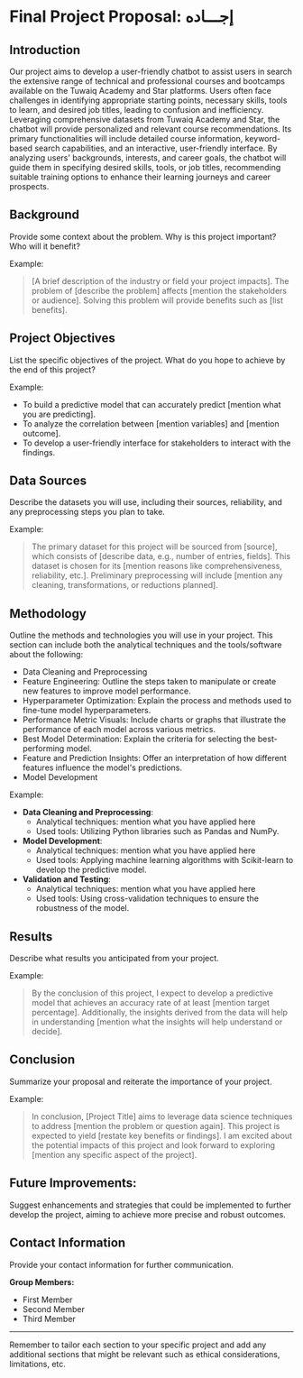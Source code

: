 # Final Project Proposal: إجـــاده

## Introduction
Our project aims to develop a user-friendly chatbot to assist users in search the extensive range of technical and professional courses and bootcamps available on the Tuwaiq Academy and Star platforms. Users often face challenges in identifying appropriate starting points, necessary skills, tools to learn, and desired job titles, leading to confusion and inefficiency. Leveraging comprehensive datasets from Tuwaiq Academy and Star, the chatbot will provide personalized and relevant course recommendations. Its primary functionalities will include detailed course information, keyword-based search capabilities, and an interactive, user-friendly interface. By analyzing users' backgrounds, interests, and career goals, the chatbot will guide them in specifying desired skills, tools, or job titles, recommending suitable training options to enhance their learning journeys and career prospects. 

## Background
Provide some context about the problem. Why is this project important? Who will it benefit?

Example:
> [A brief description of the industry or field your project impacts]. The problem of [describe the problem] affects [mention the stakeholders or audience]. Solving this problem will provide benefits such as [list benefits].

## Project Objectives
List the specific objectives of the project. What do you hope to achieve by the end of this project?

Example:
- To build a predictive model that can accurately predict [mention what you are predicting].
- To analyze the correlation between [mention variables] and [mention outcome].
- To develop a user-friendly interface for stakeholders to interact with the findings.

## Data Sources
Describe the datasets you will use, including their sources, reliability, and any preprocessing steps you plan to take.

Example:
> The primary dataset for this project will be sourced from [source], which consists of [describe data, e.g., number of entries, fields]. This dataset is chosen for its [mention reasons like comprehensiveness, reliability, etc.]. Preliminary preprocessing will include [mention any cleaning, transformations, or reductions planned].

## Methodology
Outline the methods and technologies you will use in your project. This section can include both the analytical techniques and the tools/software about the following:

- Data Cleaning and Preprocessing
- Feature Engineering: Outline the steps taken to manipulate or create new features to improve model performance.
- Hyperparameter Optimization: Explain the process and methods used to fine-tune model hyperparameters.
- Performance Metric Visuals: Include charts or graphs that illustrate the performance of each model across various metrics.
- Best Model Determination: Explain the criteria for selecting the best-performing model.
- Feature and Prediction Insights: Offer an interpretation of how different features influence the model's predictions.
- Model Development
  
Example:
- **Data Cleaning and Preprocessing**:
    - Analytical techniques: mention what you have applied here
    - Used tools: Utilizing Python libraries such as Pandas and NumPy.
- **Model Development**:
    - Analytical techniques: mention what you have applied here
    - Used tools: Applying machine learning algorithms with Scikit-learn to develop the predictive model.
- **Validation and Testing**: 
    - Analytical techniques: mention what you have applied here
    - Used tools: Using cross-validation techniques to ensure the robustness of the model.

## Results
Describe what results you anticipated from your project.

Example:
> By the conclusion of this project, I expect to develop a predictive model that achieves an accuracy rate of at least [mention target percentage]. Additionally, the insights derived from the data will help in understanding [mention what the insights will help understand or decide].

## Conclusion
Summarize your proposal and reiterate the importance of your project.

Example:
> In conclusion, [Project Title] aims to leverage data science techniques to address [mention the problem or question again]. This project is expected to yield [restate key benefits or findings]. I am excited about the potential impacts of this project and look forward to exploring [mention any specific aspect of the project].

## Future Improvements:
Suggest enhancements and strategies that could be implemented to further develop the project, aiming to achieve more precise and robust outcomes.

## Contact Information
Provide your contact information for further communication.

**Group Members:**
- First Member
- Second Member
- Third Member

---

Remember to tailor each section to your specific project and add any additional sections that might be relevant such as ethical considerations, limitations, etc.
